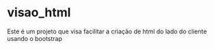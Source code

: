 # visao_html
Este é um projeto que visa facilitar a criação de html do lado do cliente usando o bootstrap
